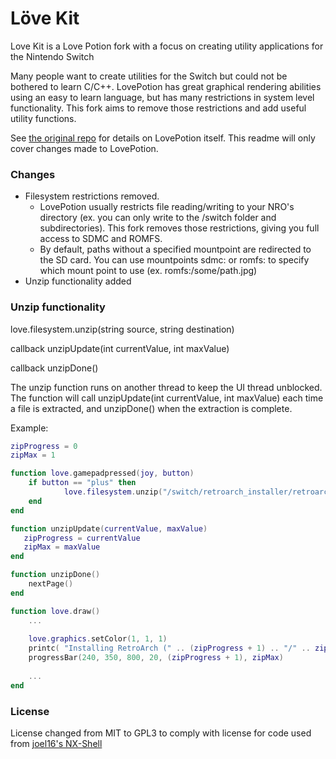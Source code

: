 # Löve Kit

Love Kit is a Love Potion fork with a focus on creating utility applications for the Nintendo Switch

Many people want to create utilities for the Switch but could not be bothered to learn C/C++. LovePotion has great graphical rendering abilities using an easy to learn language, but has many restrictions in system level functionality. This fork aims to remove those restrictions and add useful utility functions.

See [the original repo](https://github.com/TurtleP/LovePotion) for details on LovePotion itself. This readme will only cover changes made to LovePotion.

### Changes

 * Filesystem restrictions removed.
    * LovePotion usually restricts file reading/writing to your NRO's directory (ex. you can only write to the /switch folder and subdirectories). This fork removes those restrictions, giving you full access to SDMC and ROMFS.
    * By default, paths without a specified mountpoint are redirected to the SD card. You can use mountpoints sdmc: or romfs: to specify which mount point to use (ex. romfs:/some/path.jpg)
 * Unzip functionality added

### Unzip functionality

love.filesystem.unzip(string source, string destination)

callback unzipUpdate(int currentValue, int maxValue)

callback unzipDone()

The unzip function runs on another thread to keep the UI thread unblocked. The function will call unzipUpdate(int currentValue, int maxValue) each time a file is extracted, and unzipDone() when the extraction is complete.

Example:
```lua
zipProgress = 0
zipMax = 1

function love.gamepadpressed(joy, button)
    if button == "plus" then
            love.filesystem.unzip("/switch/retroarch_installer/retroarch.zip", "/")
    end
end

function unzipUpdate(currentValue, maxValue)
   zipProgress = currentValue
   zipMax = maxValue
end

function unzipDone()
    nextPage()
end

function love.draw()
    ...
    
    love.graphics.setColor(1, 1, 1)
    printc( "Installing RetroArch (" .. (zipProgress + 1) .. "/" .. zipMax .. ") ", 640, 300, 1280 )
    progressBar(240, 350, 800, 20, (zipProgress + 1), zipMax)
    
    ...
end
```

### License

License changed from MIT to GPL3 to comply with license for code used from [joel16's NX-Shell](https://github.com/joel16/NX-Shell)
